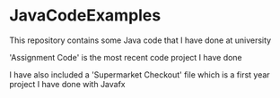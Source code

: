# JavaCodeExamples
This repository contains some Java code that I have done at university

'Assignment Code' is the most recent code project I have done 

I have also included a 'Supermarket Checkout' file which is a first year project I have done with Javafx
